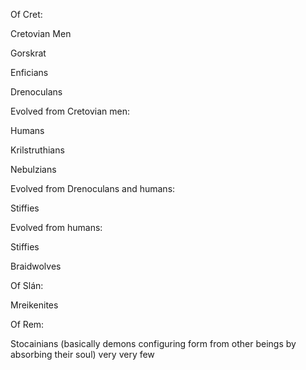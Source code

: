 
Of Cret:

Cretovian Men

Gorskrat

Enficians

Drenoculans

  

Evolved from Cretovian men:

Humans

Krilstruthians

Nebulzians

  

Evolved from Drenoculans and humans:

Stiffies

  

Evolved from humans:

Stiffies

Braidwolves

  

Of Slán:

Mreikenites

  

Of Rem:

Stocainians (basically demons configuring form from other beings by absorbing their soul) very very few